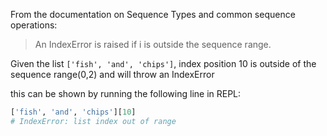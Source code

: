 From the documentation on Sequence Types and common sequence 
operations:
> An IndexError is raised if i is outside the sequence range.

Given the list ```['fish', 'and', 'chips']```, index position 10
is outside of the sequence range(0,2) and will throw an IndexError

this can be shown by running the following line in REPL:

```python
['fish', 'and', 'chips'][10]
# IndexError: list index out of range
```